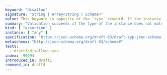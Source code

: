 ```yaml
---
keyword: "disallow"
signature: "String | Array<String | Schema>"
value: This keyword is opposite of the `type` keyword. If the instance is set to either a string that corresponds to one of the supported types, or any instance matching the values in a *non-empty* array of unique strings or schemas that correspond to one of the supported types, the instance is invalid
summary: "Validation succeeds if the type of the instance does not match the type represented by the given type, or does not match at least one of the given types."
kind: [ "assertion" ]
instance: [ "any" ]
specification: "https://json-schema.org/draft-03/draft-zyp-json-schema-03.pdf#5.25"
metaschema: "http://json-schema.org/draft-03/schema#"
tests:
  - draft3/disallow.json
index: -99994
introduced_in: draft1
removed_in: draft4
---
```

